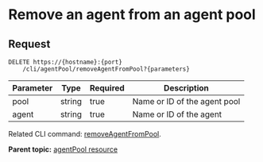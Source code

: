 # Remove an agent from an agent pool

## Request

```
DELETE https://{hostname}:{port}
    /cli/agentPool/removeAgentFromPool?{parameters}

```

|Parameter|Type|Required|Description|
|---------|----|--------|-----------|
|pool|string|true|Name or ID of the agent pool|
|agent|string|true|Name or ID of the agent|

Related CLI command: [removeAgentFromPool](udclient_removeagentfrompool.md).

**Parent topic:** [agentPool resource](../../com.ibm.udeploy.api.doc/topics/rest_cli_agentpool.md)

